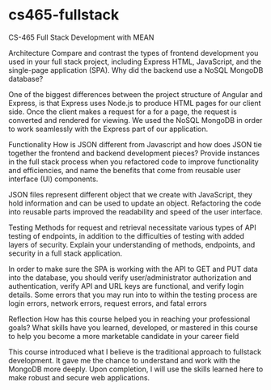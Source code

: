 # cs465-fullstack
CS-465 Full Stack Development with MEAN

Architecture
Compare and contrast the types of frontend development you used in your full stack project, including Express HTML, JavaScript, and the single-page application (SPA).
Why did the backend use a NoSQL MongoDB database?

One of the biggest differences between the project structure of Angular and Express, is that Express uses Node.js to produce HTML pages for our client side. Once the client makes a request for a for a page, the request is converted and rendered for viewing. We used the NoSQL MongoDB in order to work seamlessly with the Express part of our application.


Functionality
How is JSON different from Javascript and how does JSON tie together the frontend and backend development pieces?
Provide instances in the full stack process when you refactored code to improve functionality and efficiencies, and name the benefits that come from reusable user interface (UI) components.

JSON files represent different object that we create with JavaScript, they hold information and can be used to update an object. Refactoring the code into reusable parts improved the readability and speed of the user interface. 



Testing
Methods for request and retrieval necessitate various types of API testing of endpoints, in addition to the difficulties of testing with added layers of security. Explain your understanding of methods, endpoints, and security in a full stack application.

In order to make sure the SPA is working with the API to GET and PUT data into the database, you should verify user/administrator authorization and authentication, verify API and URL keys are functional, and verify login details. Some errors that you may run into to within the testing process are login errors, network errors, request errors, and fatal errors


Reflection
How has this course helped you in reaching your professional goals? What skills have you learned, developed, or mastered in this course to help you become a more marketable candidate in your career field

This course introduced what I believe is the traditional approach to fullstack development. It gave me the chance to understand and work with the MongoDB more deeply. Upon completion, I will use the skills learned here to make robust and secure web applications. 

